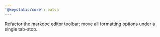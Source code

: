 ```yaml
---
'@keystatic/core': patch
---
```


Refactor the markdoc editor toolbar; move all formatting options under a single
tab-stop.
